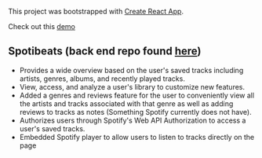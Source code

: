 This project was bootstrapped with [Create React App](https://github.com/facebook/create-react-app).

Check out this [demo](https://youtu.be/tO7-Jc_rGOs)

## Spotibeats (back end repo found [here](https://github.com/dankomong/spotibeat-backend))
- Provides a wide overview based on the user's saved tracks including artists, genres, albums, and recently played tracks.
- View, access, and analyze a user's library to customize new features.
- Added a genres and reviews feature for the user to conveniently
  view all the artists and tracks associated with that genre as well as adding reviews to tracks as notes (Something Spotify currently does not have).
- Authorizes users through Spotify's Web API Authorization to
  access a user's saved tracks.
- Embedded Spotify player to allow users to listen to tracks  directly on the page
